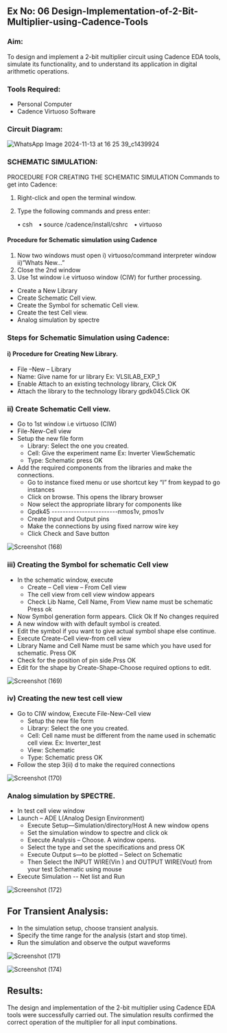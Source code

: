 ## Ex No: 06 Design-Implementation-of-2-Bit-Multiplier-using-Cadence-Tools 

### Aim:
To design and implement a 2-bit multiplier circuit using Cadence EDA tools, simulate its functionality, and to understand its application in digital arithmetic operations.

### Tools Required:
- Personal Computer
- Cadence Virtuoso Software
  
### Circuit Diagram:

![WhatsApp Image 2024-11-13 at 16 25 39_c1439924](https://github.com/user-attachments/assets/d9cd3034-570c-4b86-8847-b608ccb1c2b5)

### SCHEMATIC SIMULATION:
PROCEDURE FOR CREATING THE SCHEMATIC SIMULATION
Commands to get into Cadence:

1. Right-click and open the terminal window.
2. Type the following commands and press enter:
   
   • csh&emsp;• source /cadence/install/cshrc&emsp;• virtuoso


#### Procedure for Schematic simulation using Cadence
1.	Now two windows must open
    i) virtuoso/command interpreter window
  	ii)”Whats New…”
2.	Close the 2nd window
3.	Use 1st window i.e virtuoso window (CIW) for further processing.
   -	Create a New Library
   - Create Schematic Cell view.
   - Create the Symbol for schematic Cell view.
   - Create the test Cell view.
   - Analog simulation by spectre

### Steps for Schematic Simulation using Cadence:
#### i)	Procedure for Creating New Library.
-	File –New – Library
-	Name: Give name for ur library Ex: VLSILAB_EXP_1
-	Enable Attach to an existing technology library, Click OK
-	Attach the library to the technology library gpdk045.Click OK

### ii)	Create Schematic Cell view.
-	Go to 1st window i.e virtuoso (CIW)
-	File-New-Cell view
-	Setup the new file form
    + Library: Select the one you created.
    + Cell: Give the experiment name Ex: Inverter ViewSchematic
    + Type: Schematic press OK
-	Add the required components from the libraries and make the connections.
    + Go to instance fixed menu or use shortcut key “I” from keypad to go instances
    + Click on browse. This opens the library browser
    +	Now select the appropriate library for components like 
    +	Gpdk45 ------------------------nmos1v, pmos1v
    +	Create Input and Output pins
    +	Make the connections by using fixed narrow wire key
    +	Click Check and Save button


![Screenshot (168)](https://github.com/user-attachments/assets/abc2b072-61ff-4ee5-9888-159f3a7ce782)


 
### iii)	Creating the Symbol for schematic Cell view

-	In the schematic window, execute 
    +	Create – Cell view – From Cell view
    +	The cell view from cell view window appears
    +	Check Lib Name, Cell Name, From View name must be schematic Press ok
-	Now Symbol generation form appears. Click Ok If No changes required
-	A new window with with default symbol is created.
- Edit the symbol if you want to give actual symbol shape else continue.
- Execute Create-Cell view-from cell view
- Library Name and Cell Name must be same which you have used for schematic. Press OK
- Check for the position of pin side.Prss OK
- Edit for the shape by Create-Shape-Choose required options to edit.

![Screenshot (169)](https://github.com/user-attachments/assets/979dd109-41f8-4064-bf66-d34f2b1f4e8f)


### iv)	Creating the new test cell view

-	Go to CIW window, Execute File-New-Cell view
    +	Setup the new file form
    +	Library: Select the one you created.
    +	Cell: Cell name must be different from the name used in schematic cell view. Ex: Inverter_test
    +	View: Schematic
    +	Type: Schematic press OK
-	Follow the step 3(ii) d to make the required connections


![Screenshot (170)](https://github.com/user-attachments/assets/536e30e2-cb42-4cee-aab8-0e4a6532b27d)


 
### Analog simulation by SPECTRE.
-	In test cell view window
-	Launch – ADE L(Analog Design Environment)
    +	Execute Setup—Simulation/directory/Host A new window opens
    +	Set the simulation window to spectre and click ok
    +	Execute Analysis – Choose. A window opens.
    +	Select the type and set the specifications and press OK
    +	Execute Output s—to be plotted – Select on Schematic
    +	Then Select the INPUT WIRE(Vin ) and OUTPUT WIRE(Vout) from your test Schematic using mouse
-	Execute Simulation -- Net list and Run

![Screenshot (172)](https://github.com/user-attachments/assets/e42bf28c-abc1-4ad7-8a4e-4ddbc2f63d0f)


##  For Transient Analysis:
  - In the simulation setup, choose transient analysis.
  - Specify the time range for the analysis (start and stop time).
  - Run the simulation and observe the output waveforms
  
![Screenshot (171)](https://github.com/user-attachments/assets/6bbd1050-67ec-426a-b174-fca107634991)


![Screenshot (174)](https://github.com/user-attachments/assets/95dbec6f-ae83-4fb3-9ca2-5f07309fed81)


## Results:
The design and implementation of the 2-bit multiplier using Cadence EDA tools were successfully carried out. The simulation results confirmed the correct operation of the multiplier for all input combinations. 
